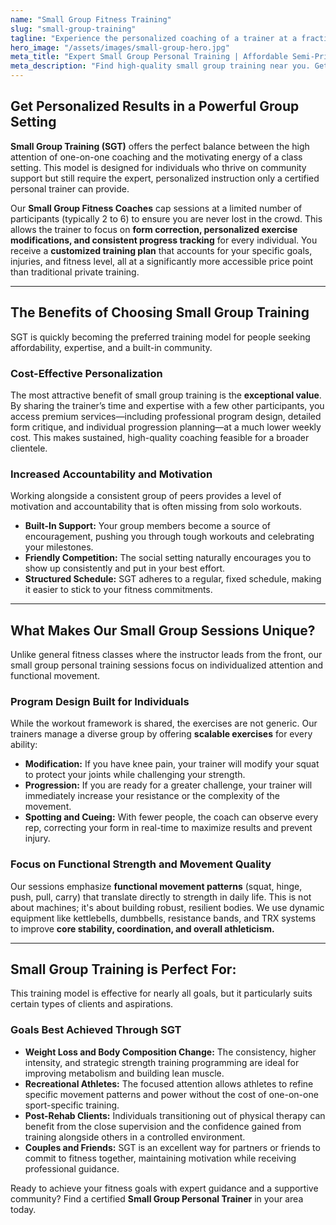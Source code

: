 ```yaml
---
name: "Small Group Fitness Training"
slug: "small-group-training"
tagline: "Experience the personalized coaching of a trainer at a fraction of the cost, in a supportive group setting."
hero_image: "/assets/images/small-group-hero.jpg"
meta_title: "Expert Small Group Personal Training | Affordable Semi-Private Fitness"
meta_description: "Find high-quality small group training near you. Get customized workouts, expert guidance, and community support in sessions limited to 2-6 participants."
---
```

## Get Personalized Results in a Powerful Group Setting

**Small Group Training (SGT)** offers the perfect balance between the high attention of one-on-one coaching and the motivating energy of a class setting. This model is designed for individuals who thrive on community support but still require the expert, personalized instruction only a certified personal trainer can provide.

Our **Small Group Fitness Coaches** cap sessions at a limited number of participants (typically 2 to 6) to ensure you are never lost in the crowd. This allows the trainer to focus on **form correction, personalized exercise modifications, and consistent progress tracking** for every individual. You receive a **customized training plan** that accounts for your specific goals, injuries, and fitness level, all at a significantly more accessible price point than traditional private training.

---

## The Benefits of Choosing Small Group Training

SGT is quickly becoming the preferred training model for people seeking affordability, expertise, and a built-in community.

### Cost-Effective Personalization
The most attractive benefit of small group training is the **exceptional value**. By sharing the trainer’s time and expertise with a few other participants, you access premium services—including professional program design, detailed form critique, and individual progression planning—at a much lower weekly cost. This makes sustained, high-quality coaching feasible for a broader clientele.

### Increased Accountability and Motivation
Working alongside a consistent group of peers provides a level of motivation and accountability that is often missing from solo workouts.
* **Built-In Support:** Your group members become a source of encouragement, pushing you through tough workouts and celebrating your milestones.
* **Friendly Competition:** The social setting naturally encourages you to show up consistently and put in your best effort.
* **Structured Schedule:** SGT adheres to a regular, fixed schedule, making it easier to stick to your fitness commitments.

---

## What Makes Our Small Group Sessions Unique?

Unlike general fitness classes where the instructor leads from the front, our small group personal training sessions focus on individualized attention and functional movement.

### Program Design Built for Individuals
While the workout framework is shared, the exercises are not generic. Our trainers manage a diverse group by offering **scalable exercises** for every ability:

* **Modification:** If you have knee pain, your trainer will modify your squat to protect your joints while challenging your strength.
* **Progression:** If you are ready for a greater challenge, your trainer will immediately increase your resistance or the complexity of the movement.
* **Spotting and Cueing:** With fewer people, the coach can observe every rep, correcting your form in real-time to maximize results and prevent injury.

### Focus on Functional Strength and Movement Quality
Our sessions emphasize **functional movement patterns** (squat, hinge, push, pull, carry) that translate directly to strength in daily life. This is not about machines; it's about building robust, resilient bodies. We use dynamic equipment like kettlebells, dumbbells, resistance bands, and TRX systems to improve **core stability, coordination, and overall athleticism.**

---

## Small Group Training is Perfect For:

This training model is effective for nearly all goals, but it particularly suits certain types of clients and aspirations.

### Goals Best Achieved Through SGT
* **Weight Loss and Body Composition Change:** The consistency, higher intensity, and strategic strength training programming are ideal for improving metabolism and building lean muscle.
* **Recreational Athletes:** The focused attention allows athletes to refine specific movement patterns and power without the cost of one-on-one sport-specific training.
* **Post-Rehab Clients:** Individuals transitioning out of physical therapy can benefit from the close supervision and the confidence gained from training alongside others in a controlled environment.
* **Couples and Friends:** SGT is an excellent way for partners or friends to commit to fitness together, maintaining motivation while receiving professional guidance.

Ready to achieve your fitness goals with expert guidance and a supportive community? Find a certified **Small Group Personal Trainer** in your area today.